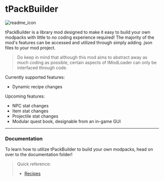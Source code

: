 # tPackBuilder
![readme_icon](https://github.com/user-attachments/assets/74958a5f-036a-4e3d-b5c3-21f181fc79df)

tPackBuilder is a library mod designed to make it easy to build your own modpacks with little to no coding experience required!
The majority of the mod's features can be accessed and utilized through simply adding .json files to your mod project.

> Do keep in mind that although this mod aims to abstract away as much coding as possible, certain aspects of tModLoader can only be interfaced through code.

Currently supported features:
- Dynamic recipe changes

Upcoming features:
- NPC stat changes
- Item stat changes
- Projectile stat changes
- Modular quest book, designable from an in-game GUI

***
### Documentation

To learn how to utilize tPackBuilder to build your own modpacks, head on over to the documentation folder!
> Quick reference:
> - [Recipes](https://github.com/bereft-souls/bereft-souls/blob/master/src/PackBuilder/docs/Recipes.md)
